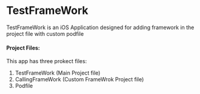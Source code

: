 # TestFrameWork

TestFrameWork is an iOS Application designed for adding framework in the project file with custom podfile

#### Project Files:
This app has three prokect files:
1. TestFrameWork (Main Project file)
2. CallingFrameWork (Custom FrameWrok Project file)
3. Podfile
